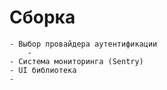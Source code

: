 # Сборка
	- Выбор провайдера аутентификации
		- 
	- Система мониторинга (Sentry)
	- UI библиотека
	- 	